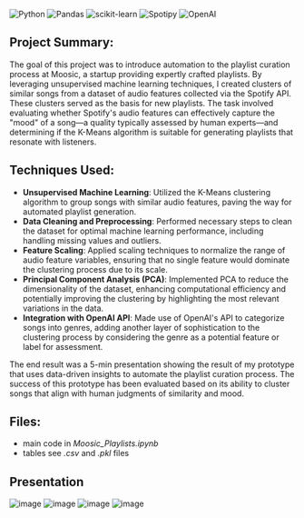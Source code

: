 ![Python](https://img.shields.io/badge/Python-3776AB?style=for-the-badge&logo=python&logoColor=white)
![Pandas](https://img.shields.io/badge/pandas-%23150458.svg?style=for-the-badge&logo=pandas&logoColor=white)
![scikit-learn](https://img.shields.io/badge/scikit--learn-F7931E?style=for-the-badge&logo=scikit-learn&logoColor=white)
![Spotipy](https://img.shields.io/badge/Spotipy-1DB954?style=for-the-badge&logo=spotify&logoColor=white)
![OpenAI](https://img.shields.io/badge/OpenAI-412991?style=for-the-badge&logo=openai&logoColor=white)

## Project Summary:
The goal of this project was to introduce automation to the playlist curation process at Moosic, a startup providing expertly crafted playlists. By leveraging unsupervised machine learning techniques, 
I created clusters of similar songs from a dataset of audio features collected via the Spotify API. These clusters served as the basis for new playlists. 
The task involved evaluating whether Spotify's audio features can effectively capture the "mood" of a song—a quality typically assessed by human experts—and determining if the K-Means algorithm is suitable for 
generating playlists that resonate with listeners.

## Techniques Used:
- **Unsupervised Machine Learning**: Utilized the K-Means clustering algorithm to group songs with similar audio features, paving the way for automated playlist generation.
- **Data Cleaning and Preprocessing**: Performed necessary steps to clean the dataset for optimal machine learning performance, including handling missing values and outliers.
- **Feature Scaling**: Applied scaling techniques to normalize the range of audio feature variables, ensuring that no single feature would dominate the clustering process due to its scale.
- **Principal Component Analysis (PCA)**: Implemented PCA to reduce the dimensionality of the dataset, enhancing computational efficiency and potentially improving the clustering by highlighting the most relevant variations in the data.
- **Integration with OpenAI API**: Made use of OpenAI's API to categorize songs into genres, adding another layer of sophistication to the clustering process by considering the genre as a potential feature or label for assessment.

The end result was a 5-min presentation showing the result of my prototype that uses data-driven insights to automate the playlist curation process. The success of this prototype has been evaluated based on its ability to cluster songs that align with human judgments of similarity and mood.

## Files:
- main code in *Moosic_Playlists.ipynb*
- tables see *.csv* and *.pkl* files

## Presentation
![image](https://github.com/mathlamm/Data-Science-Portfolio/assets/43820711/5da6b2cf-35d9-4b9f-a1a7-5e0a576a1e3f)
![image](https://github.com/mathlamm/Data-Science-Portfolio/assets/43820711/5340d580-ef66-49ab-81c8-fa9c00a855ad)
![image](https://github.com/mathlamm/Data-Science-Portfolio/assets/43820711/78db7855-347f-4568-bdd4-fcf5bb2683e2)
![image](https://github.com/mathlamm/Data-Science-Portfolio/assets/43820711/5309777d-4f05-4921-880a-1732e1733bd6)

